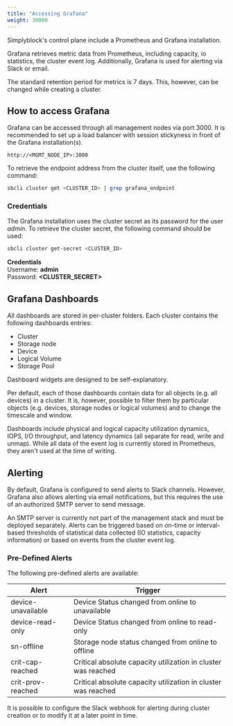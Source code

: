 ```yaml
---
title: "Accessing Grafana"
weight: 30000
---
```


Simplyblock's control plane include a Prometheus and Grafana installation.

Grafana retrieves metric data from Prometheus, including capacity, io statistics, the cluster event log. Additionally,
Grafana is used for alerting via Slack or email.

The standard retention period for metrics is 7 days. This, however, can be changed while creating a cluster.

## How to access Grafana

Grafana can be accessed through all management nodes via port 3000. It is recommended to set up a load balancer with
session stickyness in front of the Grafana installation(s).

```plain title="Grafana URLs"
http://<MGMT_NODE_IP>:3000
```

To retrieve the endpoint address from the cluster itself, use the following command:

```bash title="Retrieving the Grafana endpoint"
sbcli cluster get <CLUSTER_ID> | grep grafana_endpoint
```

### Credentials

The Grafana installation uses the cluster secret as its password for the user _admin_. To retrieve the cluster secret,
the following command should be used:

```bash title="Get the cluster secret"
sbcli cluster get-secret <CLUSTER_ID>
```

**Credentials**<br/>
Username: **admin**<br/>
Password: **<CLUSTER_SECRET>**

## Grafana Dashboards

All dashboards are stored in per-cluster folders. Each cluster contains the following dashboards entries:

- Cluster
- Storage node
- Device
- Logical Volume
- Storage Pool

Dashboard widgets are designed to be self-explanatory.

Per default, each of those dashboards contain data for all objects (e.g. all devices) in a cluster. It is, however,
possible to filter them by particular objects (e.g. devices, storage nodes or logical volumes) and to change the
timescale and window.

Dashboards include physical and logical capacity utilization dynamics, IOPS, I/O throughput, and latency dynamics (all
separate for read, write and unmap). While all data of the event log is currently stored in Prometheus, they aren't
used at the time of writing.

## Alerting

By default, Grafana is configured to send alerts to Slack channels. However, Grafana also allows alerting via email
notifications, but this requires the use of an authorized SMTP server to send message.

An SMTP server is currently not part of the management stack and must be deployed separately. Alerts can be triggered
based on on-time or interval-based thresholds of statistical data collected (IO statistics, capacity information) or
based on events from the cluster event log.

### Pre-Defined Alerts

The following pre-defined alerts are available:

| Alert              | Trigger                                                       |
|--------------------|---------------------------------------------------------------|
| device-unavailable | Device Status changed from online to unavailable              |
| device-read-only   | Device Status changed from online to read-only                |
| sn-offline         | Storage node status changed from online to offline            |
| crit-cap-reached   | Critical absolute capacity utilization in cluster was reached |
| crit-prov-reached  | Critical absolute capacity utilization in cluster was reached |

It is possible to configure the Slack webhook for alerting during cluster creation or to modify it at a later point in
time.
